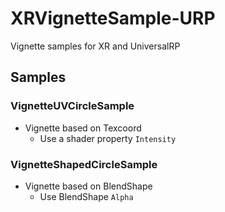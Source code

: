 # XRVignetteSample-URP
Vignette samples for XR and UniversalRP

## Samples
### VignetteUVCircleSample
- Vignette based on Texcoord
  - Use a shader property `Intensity`

### VignetteShapedCircleSample
- Vignette based on BlendShape
  - Use BlendShape `Alpha`
